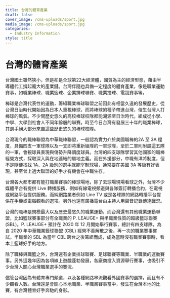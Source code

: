 ```yaml
---
title: 台灣的體育產業
draft: false
cover_image: /cms-uploads/sport.jpg
media_image: /cms-uploads/sport.jpg
categories:
  - Industry Information
style: title
---
```

# 台灣的體育產業

台灣國土雖然狹小，但是卻是全球第22大經濟體，國貿為主的經濟型態，藉由半導體代工撐起龐大的產業鏈。台灣伴隨也具備一定程度的體育產業，像是職業運動賽事，如職業棒球、職業籃球、企業排球聯賽、職業撞球、電競賽事等。

棒球是台灣代表性的運動，籌組職業棒球聯盟之前因此有相當久遠的發展歷史，從台灣日治時代開始因為日本人重視棒球，而將棒球的種子帶進台灣，催生台灣人打棒球的風氣。不少間歷史悠久的高校棒球校隊都能溯源至日治時代，組成從小學、中學、大學到社會人不同年齡層的聯賽。時至今日台灣有發展三十年的職業棒球，其選手絕大部分來自這些歷史悠久的棒球校隊。

台灣現今的職棒聯盟為中華職棒聯盟，一般認為實力介於美國職棒的2A 至 3A 程度，具備四支一軍球隊以及一支即將重新組隊的一軍球隊，至於二軍則附屬這五隊的一軍，會視球員表現與傷勢升降調度球員。台灣的四支球隊學習其他國家的職棒經營方式，採取深入與在地連結的屬地主義。而在外援部分，中職有洋將制度，但不是隨便找找 1A、2A 級別的選手就能宰制球場，通常要在美國 3A 等級有好表現，甚至曾上過大聯盟的好手才有機會在中職生存。

台灣各大都市都有能打職業賽事的棒球場地，除了去球場現場看球之外，台灣不少媒體平台有提供 Live 轉播服務，例如有線電視頻道與各隊簽訂轉播合約，在電視或網路平台提供服務。而純網路業者例如 Line TV 或是各球隊的網路轉播平台提供在手機或電腦觀看的選項。另外也還有廣播電台由主持人用聲音記錄傳達戰況。

台灣的職棒是規模最大以及歷史最悠久的職業運動，而台灣還有其他職業運動聯盟，比如籃球賽事部分有全職業的 P. LEAUGE+ 與半職業性質的超級籃球聯賽 (SBL)。P. LEAUGE+ 預計在 2020 年 12 月開始舉行賽事，總計有四支球隊，為自 2020 年中華職業籃球聯盟 (CBL) 經營不善解散之後，再一次的職業賽事嘗試。半職業的 SBL 為當年 CBL 跨台之後籌組而成，成為當時沒有職業賽事時，看本土籃球好手的地方。

除了職棒與職籃之外，台灣還有企業排球聯賽、足球聯賽等職業、半職業的運動賽事。另外這幾年因為各項線上遊戲蓬勃發展，各廠商投入資源舉行賽事，也吸引不少台灣人關心台灣職業選手的賽況。

儘管台灣因為有體育專門頻道，以及各種網路串流觀看外國賽事的選擇，而且有不少觀看人數。台灣還是會關心本地職業、半職業賽事當中，發生在台灣本地的比賽，有台灣體育好手奔馳的身影。